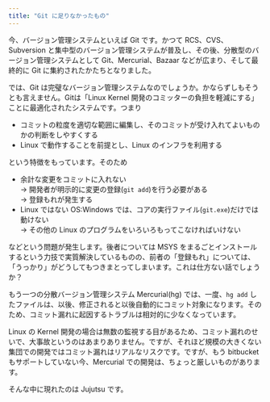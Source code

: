 ```yaml
---
title: "Git に足りなかったもの"
---
```

今、バージョン管理システムといえば Git です。かつて RCS、CVS、Subversion と集中型のバージョン管理システムが普及し、その後、分散型のバージョン管理システムとして Git、Mercurial、Bazaar などが広まり、そして最終的に Git に集約されたかたちとなりました。

では、Git は完璧なバージョン管理システムなのでしょうか。かならずしもそうとも言えません。Gitは「Linux Kernel 開発のコミッターの負担を軽減にする」ことに最適化されたシステムです。つまり

+ コミットの粒度を適切な範囲に編集し、そのコミットが受け入れてよいものかの判断をしやすくする
+ Linux で動作することを前提とし、Linux のインフラを利用する

という特徴をもっています。そのため

+ 余計な変更をコミットに入れない  
    → 開発者が明示的に変更の登録(`git add`)を行う必要がある  
    → 登録もれが発生する
+ Linux ではない OS:Windows では、コアの実行ファイル(`git.exe`)だけでは動けない  
    → その他の Linux のプログラムをいろいろもってこなければいけない

などという問題が発生します。後者については MSYS をまるごとインストールするという力技で実質解決しているものの、前者の「登録もれ」については、「うっかり」がどうしてもつきまとってしまいます。これは仕方ない話でしょうか？

もう一つの分散バージョン管理システム Mercurial(hg) では、一度、`hg add` したファイルは、以後、修正されると以後自動的にコミット対象になります。そのため、コミット漏れに起因するトラブルは相対的に少なくなっています。

Linux の Kernel 開発の場合は無数の監視する目があるため、コミット漏れのせいで、大事故というのはあまりありません。ですが、それほど規模の大きくない集団での開発ではコミット漏れはリアルなリスクです。ですが、もう bitbucket もサポートしていない今、Mercurial での開発は、ちょっと厳しいものがあります。

そんな中に現れたのは Jujutsu です。
